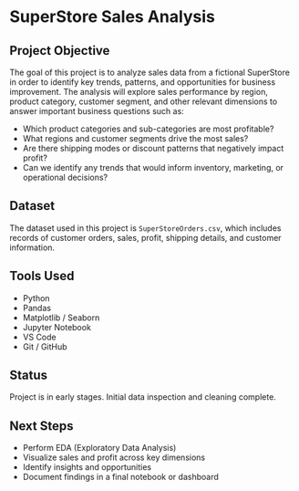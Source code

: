 # SuperStore Sales Analysis

## Project Objective

The goal of this project is to analyze sales data from a fictional SuperStore in order to identify key trends, patterns, and opportunities for business improvement. The analysis will explore sales performance by region, product category, customer segment, and other relevant dimensions to answer important business questions such as:

- Which product categories and sub-categories are most profitable?
- What regions and customer segments drive the most sales?
- Are there shipping modes or discount patterns that negatively impact profit?
- Can we identify any trends that would inform inventory, marketing, or operational decisions?

## Dataset

The dataset used in this project is `SuperStoreOrders.csv`, which includes records of customer orders, sales, profit, shipping details, and customer information.

## Tools Used

- Python
- Pandas
- Matplotlib / Seaborn
- Jupyter Notebook
- VS Code
- Git / GitHub

## Status

Project is in early stages. Initial data inspection and cleaning complete.

## Next Steps

- Perform EDA (Exploratory Data Analysis)
- Visualize sales and profit across key dimensions
- Identify insights and opportunities
- Document findings in a final notebook or dashboard
